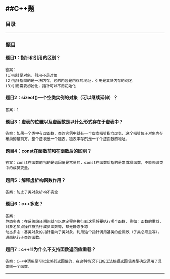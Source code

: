 ##C++题
--------
### 目录



--------
### 题目
#### 题目1：指针和引用的区别？  
	答案：  
	(1)指针是对象，引用不是对象  
	(2)指针指向的是一块内存，它的内容是内存的地址，引用是某块内存的别名  
	(3)引用需要初始化，指针可以不用初始化  
#### 题目2：sizeof()一个空类实例的对象（可以继续延伸）？  
	答案：1
#### 题目3：虚表的位置以及虚函数是以什么形式存在于虚表中？  
	答案：如果一个类中有虚函数，类的实例中就有一个虚表指针指向虚表，这个指针位于对象内存布局的最前方，整个虚表是一个链表，链表中存的是一个个虚函数的地址。
#### 题目4：const在函数前和在函数后的区别？  
	答案：const在函数前指的是返回值是常量的，const在函数后指的是常成员函数，不能修改类中的成员变量。  
#### 题目5：解释虚析构函数作用？  
	答案：防止子类对象析构不完全
#### 题目6：c++多态？  
	答案：  
	静态多态：在系统编译期间就可以确定程序执行到这里将要执行哪个函数，例如：函数的重载，对象名加点操作符执行成员函数等，都是静态多态  
	动态多态：基类对象的指针指向子类对象，利用这个指针调用基类的虚函数（子类必须重写），进而执行子类的函数。  
#### 题目7：c++11为什么不支持函数返回值重载？  
	答案：C++中调用是可以忽略其返回值的，在这种情况下IDE无法根据返回值类型确定调用了具体哪一个函数。  

--------


